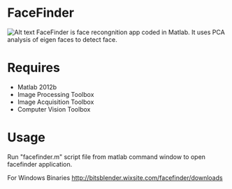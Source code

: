 # FaceFinder
![Alt text](https://static.wixstatic.com/media/0efaf2_94a76b718ee24ca38b1fbf452b5427e9.png/v1/fill/w_243,h_67,al_c,usm_0.66_1.00_0.01/0efaf2_94a76b718ee24ca38b1fbf452b5427e9.png "BitsBlender")
FaceFinder is face recongnition app coded in Matlab.
It uses PCA analysis of eigen faces to detect face.

# Requires
- Matlab 2012b
- Image Processing Toolbox
- Image Acquisition Toolbox
- Computer Vision Toolbox

# Usage
  Run "facefinder.m" script file from matlab command window to open facefinder application.
  
  For Windows Binaries
  http://bitsblender.wixsite.com/facefinder/downloads
